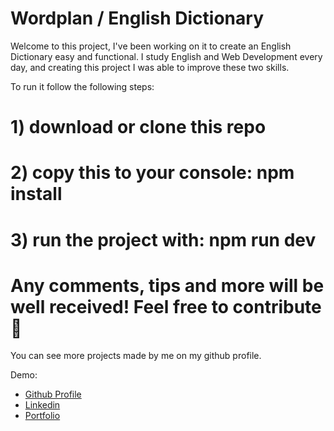 # Wordplan / English Dictionary

Welcome to this project, I've been working on it to create an English Dictionary easy and functional. I study English and Web Development every day, and creating this project I was able to improve these two skills.

To run it follow the following steps:

# 1) download or clone this repo
# 2) copy this to your console: npm install
# 3) run the project with: npm run dev

# Any comments, tips and more will be well received! Feel free to contribute 🤝

You can see more projects made by me on my github profile.

Demo: 

- [Github Profile](https://github.com/lautiplug) 
- [Linkedin](https://www.linkedin.com/in/emir-lautaro-pintos-848463255/)
- [Portfolio](https://lautitheplug.netlify.app)
